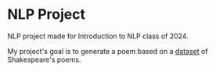 # NLP Project

NLP project made for Introduction to NLP class of 2024.

My project's goal is to generate a poem based on a [dataset](https://www.kaggle.com/datasets/johnhallman/complete-poetryfoundationorg-dataset) of Shakespeare's poems.

